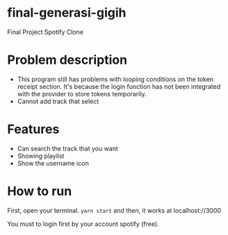 # final-generasi-gigih
Final Project Spotify Clone

# Problem description
- This program still has problems with looping conditions on the token receipt section. It's because the login function has not been integrated with the provider to store tokens temporarily.
- Cannot add track that select

# Features
- Can search the track that you want
- Showing playlist
- Show the username icon

# How to run
First, open your terminal. 
`yarn start`
and then, it works at localhost://3000

You must to login first by your account spotify (free).
